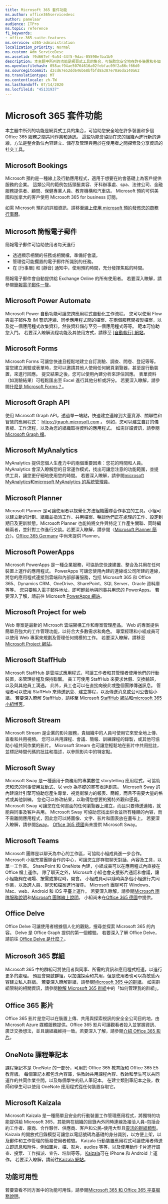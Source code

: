 ```yaml
---
title: Microsoft 365 套件功能
ms.author: office365servicedesc
author: pamelaar
audience: ITPro
ms.topic: reference
f1_keywords:
- office-365-suite-features
ms.service: o365-administration
localization_priority: Normal
ms.custom: Adm_ServiceDesc
ms.assetid: f9d667ef-9a54-44f5-9dac-05590efba1b9
description: 本主題中所列的功能是網頁式工具的集合，可協助您安全地在許多裝置和多個 Office 365 服務之間共同作業和通訊。 這些功能會協助在您的組織內進行新的連線，方法是整合數位內容建立、儲存及管理與用於在使用者之間探索及分享資訊的社交工具。
ms.openlocfilehash: 058acf94ae50764616a02febfac09f2a86cf66d0
ms.sourcegitcommit: d2cd67e52dd646b68bfbfd8a387e70a6da140a62
ms.translationtype: MT
ms.contentlocale: zh-TW
ms.lasthandoff: 07/14/2020
ms.locfileid: "45131937"
---
```

# <a name="microsoft-365-suite-features"></a>Microsoft 365 套件功能

本主題中所列的功能是網頁式工具的集合，可協助您安全地在許多裝置和多個 Office 365 服務之間共同作業和通訊。 這些功能會協助在您的組織內進行新的連線，方法是整合數位內容建立、儲存及管理與用於在使用者之間探索及分享資訊的社交工具。
  
## <a name="microsoft-bookings"></a>Microsoft Bookings

Microsoft 預約是一種線上及行動應用程式，適用于想要在約會基礎上為客戶提供服務的企業。 這類公司的範例包括頭髮美容、牙科辦事處、spa、法律公司、金融服務提供者、顧問、保健專業人員、教育機構和汽車店。 Microsoft 預約可供美國和加拿大的客戶使用 Microsoft 365 for business 訂閱。
  
如需 Microsoft 預約的詳細資訊，請移至[線上使用 microsoft 預約發佈您的商務行事曆](https://support.office.com/article/Say-hello-to-Microsoft-Bookings-47403d64-a067-4754-9ae9-00157244c27d?ui=en-US&amp;rs=en-US&amp;ad=US)。

## <a name="microsoft-briefing-email"></a>Microsoft 簡報電子郵件

簡報電子郵件可協助使用者每天進行

* 透過顯示相關的任務或相關檔，準備好會議。
* 管理從可能擱置的電子郵件所識別的任務。
* 在 [行事曆] 和 [靜音] 通知中，使用預約時間，充分發揮焦點的時間。

簡報電子郵件會自動提供給 Exchange Online 的所有使用者。 若要深入瞭解，請參閱[簡報電子郵件一覽](https://docs.microsoft.com/Briefing/be-overview)。

## <a name="microsoft-power-automate"></a>Microsoft Power Automate

Microsoft Power 自動功能可讓您跨應用程式自動化工作流程。 您可以使用 Flow 與電子郵件及 IM 警訊連線、同步應用程式間的檔案、在兩個服務間複製檔案，以及從一個應用程式收集資料，然後資料儲存至另一個應用程式等等。 範本可協助您入門。 若要深入瞭解流程功能及其使用方式，請移至 [[自動執行] 網站](https://preview.flow.microsoft.com/)。
  
## <a name="microsoft-forms"></a>Microsoft Forms

Microsoft Forms 可讓您快速且輕鬆地建立自訂測驗、調查、問卷、登記等等。 當您建立測驗或表單時，您可以邀請其他人使用任何網頁瀏覽器，甚至是行動裝置，來進行回應。 提交結果之後，您可以使用內建分析來評估回應。 表單資料（如測驗結果）可輕鬆匯出至 Excel 進行其他分析或評分。 若要深入瞭解，請參閱[什麼是 Microsoft Forms？](https://support.office.com/forms)。
  
## <a name="microsoft-graph-api"></a>Microsoft Graph API

使用 Microsoft Graph API，透過單一端點，快速建立連線到大量資源、關聯性和智慧的應用程式： https://graph.microsoft.com 。 例如，您可以建立自訂的儀表板、工作流程，以及為您的組織取得資料的應用程式。 如需詳細資訊，請參閱[Microsoft Graph 檔](https://go.microsoft.com/fwlink/?linkid=849595)。
  
## <a name="microsoft-myanalytics"></a>Microsoft MyAnalytics

MyAnalytics 提供您個人生產力中的兩個重要因素：您花的時間和人員。 MyAnalytics 會深入瞭解您的日常運作模式，找出可讓您注意的功能範圍，並提供工具，讓您更仔細地使用您的時間。 若要深入瞭解，請參閱[microsoft MyAnalytics](https://products.office.com/business/myanalytics-personal-analytics)和[microsoft MyAnalytics 的系統管理員](https://docs.microsoft.com/workplace-analytics/myanalytics/overview/mya-for-admins)。
  
## <a name="microsoft-planner"></a>Microsoft Planner

Microsoft Planner 是可讓使用者以視覺化方法組織團隊合作事宜的工具。小組可以建立新的計劃、組織並指派工作、共用檔案、暢談他們正在處理的工作、設定到期日及更新狀態。Microsoft Planner 也能夠將文件與特定工作產生關聯、同時編輯兩者，並針對工作進行交談。若要深入瞭解，請參閱〈[Microsoft Planner 簡介](https://go.microsoft.com/fwlink/?LinkID=718016&amp;clcid=0x4809)〉。[Office 365 Germany](office-365-germany.md) 中尚未提供 Planner。
  
## <a name="microsoft-powerapps"></a>Microsoft PowerApps

Microsoft PowerApps 是一種企業服務，可協助您快速建置、整合及共用在任何裝置上運作的應用程式。 PowerApps 可讓您使用內建的連線或公司所建的連線，將您的應用程式連接到雲端和內部部署服務，包括 Microsoft 365 和 Office 365、Dynamics CRM、OneDrive、SharePoint、SQL Server、Oracle 資料庫等等。 您只要輸入電子郵件地址，即可輕鬆地與同事共用您的 PowerApps。 若要深入了解，請前往 Microsoft [PowerApps 網站](https://powerapps.microsoft.com/)。

## <a name="microsoft-project-for-the-web"></a>Microsoft Project for web

Web 專案是最新的 Microsoft 雲端架構工作和專案管理產品。 Web 的專案提供簡單且強大的工作管理功能，以符合大多數需求和角色。 專案經理和小組成員可以使用 Web 專案來規劃及管理任何規模的工作。 若要深入瞭解，請移至[Microsoft Project 網站](https://aka.ms/MicrosoftProject)。
  
## <a name="microsoft-staffhub"></a>Microsoft StaffHub

Microsoft StaffHub 是雲端式應用程式，可讓工作者和其管理者使用他們的行動裝置，來管理排程及保持聯繫。 員工可使用 StaffHub 來要求休假、交換輪班，以及與其他員工溝通。 此外，員工也可以在直接向彼此或整個團隊傳送訊息。 管理者可以使用 StaffHub 來傳送訊息、建立排程，以及傳送消息或公司公告給小組。 若要深入瞭解 StaffHub，請移至 Microsoft [StaffHub 網站](https://staffhub.office.com/)和[microsoft 365 小組博客](https://www.microsoft.com/en-us/microsoft-365/blog/2017/01/12/microsoft-staffhub-is-here/)。
  
## <a name="microsoft-stream"></a>Microsoft Stream

Microsoft Stream 是企業的影片服務，貴組織中的人員可使用它來安全地上傳、查看和共用視頻。 您可以共用課程、會議、簡報、訓練課程的錄製，或其他可協助小組共同作業的影片。 Microsoft Stream 也可讓您輕鬆地在影片中共用批註，並標記時間代碼的批註和描述，以參照影片中的特定點。
  
## <a name="microsoft-sway"></a>Microsoft Sway

Microsoft Sway 是一種適用于商務用的專業數位 storytelling 應用程式，可協助您和您的同事使用互動式、以 web 為基礎的畫布表達創意。 Microsoft Sway 的內建設計引擎可協助您產生專業、視覺衝擊力的報表、簡報，而且不需要大量的格式或其他訓練。 您也可以修改結果，以取得您想要的獨特外觀和感覺。 Microsoft Sway 可讓您在任何畫面的任何瀏覽器上建立，而且只要傳送連結，就能與同事及客戶共用。 Microsoft Sway 可協助您找出併合並所有種類的內容，而不需離開應用程式，因此您可以將圖像、文字、影片和圖表放在畫布上。 若要深入瞭解，請參閱[Sway](https://sway.com)。 [Office 365 德國](office-365-germany.md)尚未提供 Microsoft Sway。
  
## <a name="microsoft-teams"></a>Microsoft Teams

Microsoft 團隊是以聊天為中心的工作區，可協助小組成員進一步合作。 Microsoft 小組充當團隊合作的中心，可讓您立即存取聊天對話、內容及工具，以單一工作區。 SharePoint 和 OneNote 內建，小組成員可以在應用程式內直接在 Office 檔上運作。 除了聊天之外，Microsoft 小組也會支援影片通話和會議，讓小組能夠在現場、按需或排程時，開會。 小組成員可以隨時與多個小組進行共同作業，以及跨人員、聊天和檔案進行搜尋。 Microsoft 團隊可在 Windows、Mac、web、Android 和 iOS 平臺上運作。 若要深入瞭解，請參閱[Microsoft 團隊服務說明](../teams-service-description.md)和[Microsoft 團隊線上說明](https://go.microsoft.com/fwlink/?linkid=834413)。 小組尚未在[Office 365 德國](office-365-germany.md)中提供。
  
## <a name="office-delve"></a>Office Delve

Office Delve 可讓使用者根據個人化的觀點，搜尋並探索 Microsoft 365 的內容。 Delve 是 Office Graph 提供的第一個體驗。 若要深入了解 Office Delve，請前往 [Office Delve 是什麼？](https://go.microsoft.com/fwlink/?LinkId=511463)。 
  
## <a name="microsoft-365-groups"></a>Microsoft 365 群組

Microsoft 365 中的群組可將使用者與同事、所需的資訊和應用程式相連，以進行更多的處理。 預設會開啟群組，以加強探索和共用，但是使用者也可以為敏感內容建立私人群組。 若要深入瞭解群組，請參閱[Microsoft 365 中的群組](https://support.office.com/Article/Find-help-about-Groups-in-Office-365-7a9b321f-b76a-4d53-b98b-a2b0b7946de1)。 如需群組限制的相關資訊，請參閱[瞭解 Microsoft 365 群組](https://go.microsoft.com/fwlink/?linkid=846714)中的「如何管理我的群組」。
  
## <a name="office-365-video"></a>Office 365 影片

Office 365 影片是您可以在裝置上傳、共用與探索視訊的安全全公司目的地，由 Microsoft Azure 媒體服務提供。Office 365 影片可讓觀看者投入並掌握資訊、廣泛交換想法，並且讓組織維持一致。若要深入了解，請參閱[介紹 Office 365 影片](https://www.microsoft.com/en-us/microsoft-365/blog/2014/11/18/introducing-office-365-video/)。
  
## <a name="onenote-class-notebook"></a>OneNote 課程筆記本

課程筆記本是 OneNote 的一部分，可用於 Office 365 教育版和 Office 365 E5 教育版。 每個筆記本都包含內容庫，供教師共用課程內容、教師和學生可以共同運作的共同作業空間，以及每個學生的私人筆記本。 在建立類別筆記本之後，教師和學生可以使用 OneNote 應用程式從任何裝置存取它。

## <a name="microsoft-kaizala"></a>Microsoft Kaizala

Microsoft Kaizala 是一種簡單且安全的行動裝置工作管理應用程式，將獨特的功能提供給 Microsoft 365，其能夠在組織的目錄內外同時連線及接洽人員–包括合約工作者、廠商、合作夥伴、供應商、客戶和公民–使用大型且[靈活的群組類型](https://techcommunity.microsoft.com/t5/Microsoft-Kaizala-Blog/Model-your-communication-needs-using-Kaizala/ba-p/299710)。 Kaizala 的開放式目錄模型可讓您以電話號碼為基礎的身分識別，以方便上架，以及郵件和工作管理的簡易使用者體驗。 Kaizala 行動裝置應用程式可讓使用者傳送立即訊息和附件，例如圖片、檔、影片、audios 等等，以及使用動作卡片進行調查、投票、工作指派、宣告、培訓等等。 [Kaizala](https://products.office.com/en/business/microsoft-kaizala)可在 IPhone 和 Android 上運作。 若要深入瞭解，請前往[Kaizala 網站](https://products.office.com/en/business/microsoft-kaizala)。
  
## <a name="feature-availability"></a>功能可用性

若要查看不同方案中的功能可用性，請參閱[Microsoft 365 和 Office 365 平臺服務說明](office-365-platform-service-description.md)。
  

